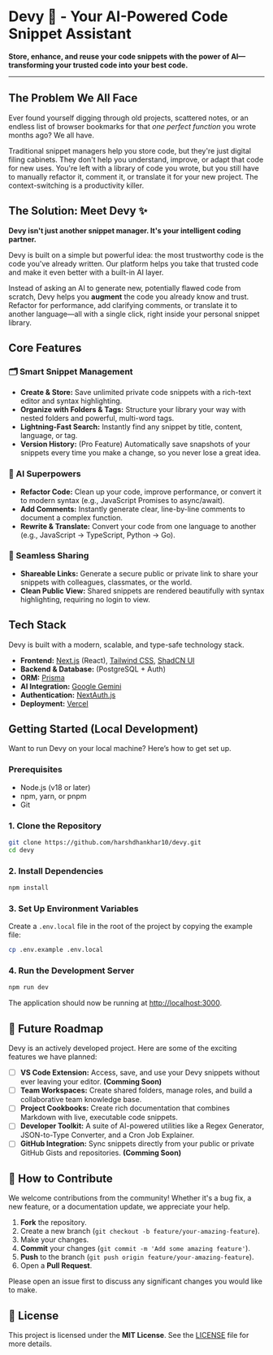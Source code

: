 
# Devy 🧠 - Your AI-Powered Code Snippet Assistant

[](https://www.google.com/search?q=https://github.com/harshdhankhar10/devy/actions)
[](https://opensource.org/licenses/MIT)
[](https://www.google.com/search?q=https://github.com/harshdhankhar10/devy/)

**Store, enhance, and reuse your code snippets with the power of AI—transforming your trusted code into your best code.**

-----


## The Problem We All Face

Ever found yourself digging through old projects, scattered notes, or an endless list of browser bookmarks for that *one perfect function* you wrote months ago? We all have.

Traditional snippet managers help you store code, but they're just digital filing cabinets. They don't help you understand, improve, or adapt that code for new uses. You're left with a library of code you wrote, but you still have to manually refactor it, comment it, or translate it for your new project. The context-switching is a productivity killer.

## The Solution: Meet Devy ✨

**Devy isn't just another snippet manager. It's your intelligent coding partner.**

Devy is built on a simple but powerful idea: the most trustworthy code is the code you've already written. Our platform helps you take that trusted code and make it even better with a built-in AI layer.

Instead of asking an AI to generate new, potentially flawed code from scratch, Devy helps you **augment** the code you already know and trust. Refactor for performance, add clarifying comments, or translate it to another language—all with a single click, right inside your personal snippet library.

## Core Features

### 🗂️ Smart Snippet Management

  - **Create & Store:** Save unlimited private code snippets with a rich-text editor and syntax highlighting.
  - **Organize with Folders & Tags:** Structure your library your way with nested folders and powerful, multi-word tags.
  - **Lightning-Fast Search:** Instantly find any snippet by title, content, language, or tag.
  - **Version History:** (Pro Feature) Automatically save snapshots of your snippets every time you make a change, so you never lose a great idea.

### 🤖 AI Superpowers

  - **Refactor Code:** Clean up your code, improve performance, or convert it to modern syntax (e.g., JavaScript Promises to async/await).
  - **Add Comments:** Instantly generate clear, line-by-line comments to document a complex function.
  - **Rewrite & Translate:** Convert your code from one language to another (e.g., JavaScript → TypeScript, Python → Go).

### 🔗 Seamless Sharing

  - **Shareable Links:** Generate a secure public or private link to share your snippets with colleagues, classmates, or the world.
  - **Clean Public View:** Shared snippets are rendered beautifully with syntax highlighting, requiring no login to view.

## Tech Stack

Devy is built with a modern, scalable, and type-safe technology stack.

  - **Frontend:** [Next.js](https://nextjs.org/) (React), [Tailwind CSS](https://tailwindcss.com/), [ShadCN UI](https://ui.shadcn.com/)
  - **Backend & Database:** (PostgreSQL + Auth)
  - **ORM:** [Prisma](https://www.prisma.io/)
  - **AI Integration:** [Google Gemini](https://gemini.google.com/) 
  - **Authentication:** [NextAuth.js](https://next-auth.js.org/)
  - **Deployment:** [Vercel](https://vercel.com/)

## Getting Started (Local Development)

Want to run Devy on your local machine? Here’s how to get set up.

### Prerequisites

  - Node.js (v18 or later)
  - npm, yarn, or pnpm
  - Git

### 1\. Clone the Repository

```bash
git clone https://github.com/harshdhankhar10/devy.git
cd devy
```

### 2\. Install Dependencies

```bash
npm install
```

### 3\. Set Up Environment Variables

Create a `.env.local` file in the root of the project by copying the example file:

```bash
cp .env.example .env.local
```

### 4\. Run the Development Server

```bash
npm run dev
```

The application should now be running at [http://localhost:3000](https://www.google.com/search?q=http://localhost:3000).

## 🚀 Future Roadmap

Devy is an actively developed project. Here are some of the exciting features we have planned:

  - [ ] **VS Code Extension:** Access, save, and use your Devy snippets without ever leaving your editor. **(Comming Soon)**
  - [ ] **Team Workspaces:** Create shared folders, manage roles, and build a collaborative team knowledge base.
  - [ ] **Project Cookbooks:** Create rich documentation that combines Markdown with live, executable code snippets.
  - [ ] **Developer Toolkit:** A suite of AI-powered utilities like a Regex Generator, JSON-to-Type Converter, and a Cron Job Explainer.
  - [ ] **GitHub Integration:** Sync snippets directly from your public or private GitHub Gists and repositories. **(Comming Soon)**

## 🤝 How to Contribute

We welcome contributions from the community\! Whether it's a bug fix, a new feature, or a documentation update, we appreciate your help.

1.  **Fork** the repository.
2.  Create a new branch (`git checkout -b feature/your-amazing-feature`).
3.  Make your changes.
4.  **Commit** your changes (`git commit -m 'Add some amazing feature'`).
5.  **Push** to the branch (`git push origin feature/your-amazing-feature`).
6.  Open a **Pull Request**.

Please open an issue first to discuss any significant changes you would like to make.

## 📜 License

This project is licensed under the **MIT License**. See the [LICENSE](https://www.google.com/search?q=LICENSE) file for more details.
